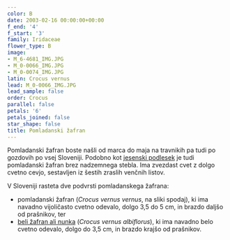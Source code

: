 ```yaml
---
color: B
date: 2003-02-16 00:00:00+00:00
f_end: '4'
f_start: '3'
family: Iridaceae
flower_type: B
image:
- M_6-4681_IMG.JPG
- M_0-0066_IMG.JPG
- M_0-0074_IMG.JPG
latin: Crocus vernus
lead: M_0-0066_IMG.JPG
lead_sample: false
order: Crocus
parallel: false
petals: '6'
petals_joined: false
star_shape: false
title: Pomladanski žafran
---
```

Pomladanski žafran boste našli od marca do maja na travnikih pa tudi po gozdovih po vsej Sloveniji. Podobno kot [jesenski podlesek](../../colchicumautumnale/jesenski-podlesek/) je tudi pomladanski žafran brez nadzemnega stebla. Ima zvezdast cvet z dolgo cvetno cevjo, sestavljen iz šestih zraslih venčnih listov.

V Sloveniji rasteta dve podvrsti pomladanskega žafrana:

-   pomladanski žafran (*Crocus vernus vernus*, na sliki spodaj), ki ima navadno vijoličasto cvetno odevalo, dolgo 3,5 do 5 cm, in brazdo daljšo od prašnikov, ter
-   [beli žafran ali nunka](../../crocusvernusalbiflorus/beli-žafran/) (*Crocus vernus albiflorus*), ki ima navadno belo cvetno odevalo, dolgo do 3,5 cm, in brazdo krajšo od prašnikov.
